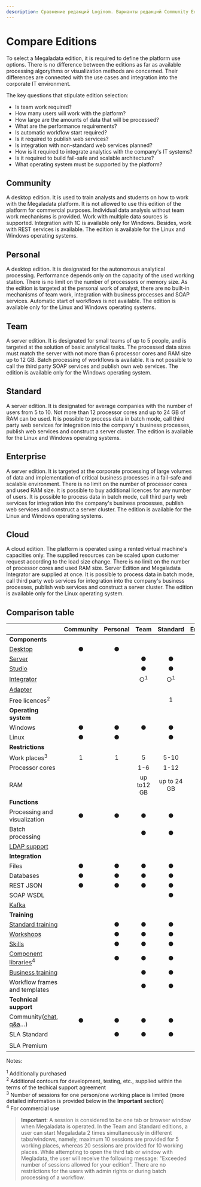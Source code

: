 ```yaml
---
description: Сравнение редакций Loginom. Варианты редакций Community Edition, Personal, Team, Standard, Enterprise. Сравнение возможностей импорта и экспорта данных, обработки, визуализации, подключений.
---
```


# Compare Editions

To select a Megaladata edition, it is required to define the platform use options. There is no difference between the editions as far as available processing algorythms or visualization methods are concerned. Their differences are connected with the use cases and integration into the corporate IT environment.

The key questions that stipulate edition selection:

* Is team work required?
* How many users will work with the platform?
* How large are the amounts of data  that will be processed?
* What are the performance requirements?
* Is automatic workflow start required?
* Is it required to publish web services?
* Is integration with non-standard web services planned?
* How is it required to integrate analytics with the company's IT systems?
* Is it required to build fail-safe and scalable architecture?
* What operating system must be supported by the platform?

## Community

A desktop edition. It is used to train analysts and students on how to work with the Megaladata platform. It is not allowed to use this edition of the platform for commercial purposes. Individual data analysis without team work mechanisms is provided. Work with multiple data sources is supported. Integration with 1C is available only for Windows. Besides, work with REST services is available. The edition is available for the Linux and Windows operating systems.

## Personal

A desktop edition. It is designated for the autonomous analytical processing. Performance depends only on the capacity of the used working station. There is no limit on the number of processors or memory size. As the edition is targeted at the personal work of analyst, there are no built-in mechanisms of team work, integration with business processes and SOAP services. Automatic start of workflows is not available. The edition is available only for the Linux and Windows operating systems.

## Team

A server edition. It is designated for small teams of up to 5 people, and is targeted at the solution of basic analytical tasks. The processed data sizes must match the server with not more than 6 processor cores and RAM size up to 12 GB. Batch processing of workflows is available. It is not possible to call the third party SOAP services and publish own web services. The edition is available only for the Windows operating system.

## Standard

A server edition. It is designated for average companies with the number of users from 5 to 10. Not more than 12 processor cores and up to 24 GB of RAM can be used. It is possible to process data in batch mode, call third party web services for integration into the company's business processes, publish web services and construct a server cluster. The edition is available for the Linux and Windows operating systems.

## Enterprise

A server edition. It is targeted at the corporate processing of large volumes of data and implementation of critical business processes in a fail-safe and scalable environment. There is no limit on the number of processor cores and used RAM size. It is possible to buy additional licences for any number of users. It is possible to process data in batch mode, call third party web services for integration into the company's business processes, publish web services and construct a server cluster. The edition is available for the Linux and Windows operating systems.

## Cloud

A cloud edition. The platform is operated using a rented virtual machine's capacities only. The supplied resources can be scaled upon customer request according to the load size change. There is no limit on the number of processor cores and used RAM size. Server Edition and Megaladata Integrator are supplied at once. It is possible to process data in batch mode, call third party web services for integration into the company's business processes, publish web services and construct a server cluster. The edition is available only for the Linux operating system.

## Comparison table

|                          | Community | Personal | Team | Standard | Enterprise | Cloud |
|:-------------------------|:---------:|:--------:|:--------:|:--------:|:----------:|:------:|
| **Components** |           |          |          |          |            |        |
| [Desktop](./components-platform.md#desktop) | ● | ● |          |          |            |        |
| [Server](./components-platform.md#server) |           |          | ● | ● | ● | ● |
| [Studio](./components-platform.md#studio) |           |          | ● | ● | ● | ● |
| [Integrator](./components-platform.md#integrator) |           |          | ○<sup>1</sup> | ○<sup>1</sup> | ● | ● |
| [Adapter](./components-platform.md#adapter) |           |          |          |          | ● |        |
| Free licences<sup>2</sup> |    |          |          | 1 | 3 |        |
| **Operating system** |           |          |          |          |            |        |
| Windows | ● | ● | ● | ● | ● |        |
| Linux | ● | ● |          | ● | ● | ● |
| **Restrictions** |           |          |          |          |            |        |
| Work places<sup>3</sup> | 1 | 1 | 5 | 5-10 | 10-∞ | 1-∞ |
| Processor cores |           |          | 1-6 | 1-12 | ∞ | ∞ |
| RAM |           |          | up to12 GB | up to 24 GB | ∞ | ∞ |
| **Functions** |           |          |          |          |            |        |
| Processing and visualization | ● | ● | ● | ● | ● | ● |
| Batch processing |           |          | ● | ● | ● | ● |
| [LDAP support](./admin/ldap.md) |           |          |          |          | ● | ● |
| **Integration** |           |          |          |          |            |        |
| Files | ● | ● | ● | ● | ● | ● |
| Databases | ● | ● | ● | ● | ● | ● |
| REST JSON | ● | ● | ● | ● | ● | ● |
| SOAP WSDL |           |          |          | ● | ● | ● |
| [Kafka](./integration/connections/list/kafka.md) | |  |   |          | ● | ● |
| **Training** |           |          |          |          |            |        |
| [Standard training](https://skills.loginom.ru/marketplace/1/category/%D0%91%D0%B0%D0%B7%D0%BE%D0%B2%D1%8B%D0%B5_%D0%BA%D1%83%D1%80%D1%81%D1%8B) |           | ● | ● | ● | ● |        |
| [Workshops](https://mastering.loginom.ru/) |           | ● | ● | ● | ● |        |
| [Skills](https://skills.loginom.ru/marketplace/6/category/%D0%9D%D0%B0%D0%B2%D1%8B%D0%BA%D0%B8) |           | ● | ● | ● | ● |        |
| [Component libraries](https://marketplace.loginom.ru/libraries/)<sup>4</sup> | | ● | ● | ● | ● |        |
| [Business training](https://skills.loginom.ru/marketplace/2/category/%D0%91%D0%B8%D0%B7%D0%BD%D0%B5%D1%81-%D0%BA%D1%83%D1%80%D1%81%D1%8B) |           |          | ● | ● | ● |        |
| Workflow frames and templates |        |          | ● | ● | ● |        |
| **Technical support** |           |          |          |          |            |        |
| Community([chat](https://t.me/loginom_chat), [q&a](https://qa.loginom.ru/)…) | ● | ● | ● | ● | ● | ● |
| SLA Standard |           | ● | ● | ● | ● | ○<sup>1</sup> |
| SLA Premium |           |          |          |          | ○<sup>1</sup> | &nbsp; |

Notes:

<sup>1</sup> Additionally purchased  
<sup>2</sup> Additional contours for development, testing, etc., supplied within the terms of the techical support agreement  
<sup>3</sup> Number of sessions for one person/one working place is limited (more detailed information is provided below in the **Important** section)  
<sup>4</sup> For commercial use


> **Important**: A session is considered to be one tab or browser window when Megaladata is operated. In the Team and Standard editions, a user can start Megaladata 2 times simultaneously in different tabs/windows, namely, maximum 10 sessions are provided for 5 working places, whereas 20 sessions are provided for 10 working places. While attempting to open the third tab or window with Megladata, the user will receive the following message: "Exceeded number of sessions allowed for your edition". There are no restriictions for the users with admin rights or during batch processing of a workflow.